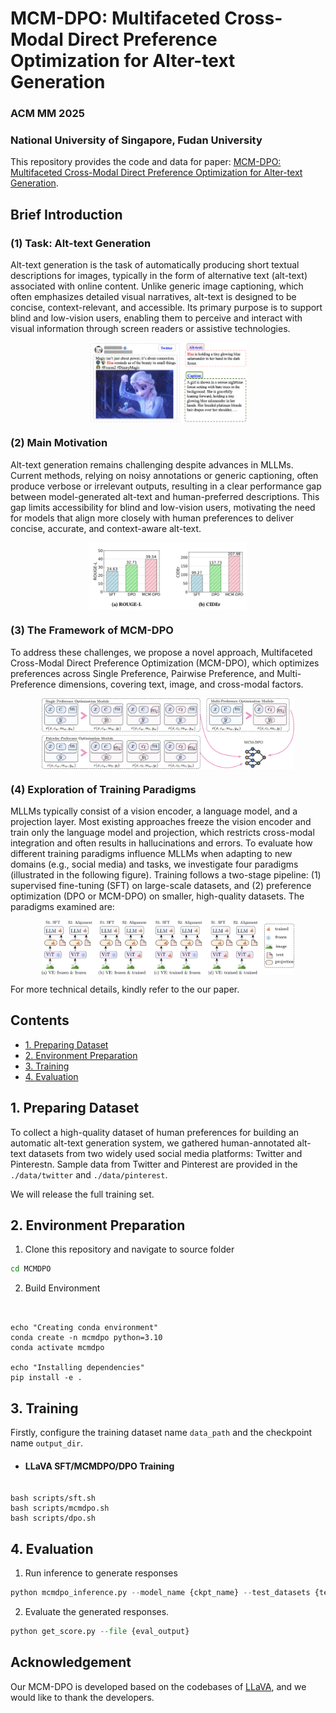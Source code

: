

# MCM-DPO: Multifaceted Cross-Modal Direct Preference Optimization for Alter-text Generation


<div align="left">

### ACM MM 2025

### National University of Singapore, Fudan University

This repository provides the code and data for paper: [MCM-DPO: Multifaceted Cross-Modal Direct Preference Optimization for Alter-text Generation](https://arxiv.org/pdf/2510.00647). 


</div>



## Brief Introduction 
### (1) Task: Alt-text Generation

Alt-text generation is the task of automatically producing short textual descriptions for images, typically in the form of alternative text (alt-text) associated with online content. Unlike generic image captioning, which often emphasizes detailed visual narratives, alt-text is designed to be concise, context-relevant, and accessible. Its primary purpose is to support blind and low-vision users, enabling them to perceive and interact with visual information through screen readers or assistive technologies.

<p align="center" width="100%">
<a target="_blank"><img src="./images/example.png" alt="example" style="width: 50%; min-width: 200px; display: block; margin: auto;"></a>
</p>

### (2) Main Motivation

Alt-text generation remains challenging despite advances in MLLMs. Current methods, relying on noisy annotations or generic captioning, often produce verbose or irrelevant outputs, resulting in a clear performance gap between model-generated alt-text and human-preferred descriptions. This gap limits accessibility for blind and low-vision users, motivating the need for models that align more closely with human preferences to deliver concise, accurate, and context-aware alt-text.


<p align="center" width="100%">
<a target="_blank"><img src="./images/performance_gap.png" alt="performance_gap" style="width: 50%; min-width: 200px; display: block; margin: auto;"></a>
</p>

 <!-- ![framework](./images/performance_gap.png) -->

### (3) The Framework of MCM-DPO
To address these challenges, we propose a novel approach, Multifaceted Cross-Modal Direct Preference Optimization (MCM-DPO), which optimizes preferences across Single Preference, Pairwise Preference, and Multi-Preference dimensions, covering text, image, and cross-modal factors.  

<p align="center" width="100%">
<a target="_blank"><img src="./images/framework.png" alt="framework" style="width: 80%; min-width: 200px; display: block; margin: auto;"></a>
</p>



### (4) Exploration of Training Paradigms

MLLMs typically consist of a vision encoder, a language model, and a projection layer. Most existing approaches freeze the vision encoder and train only the language model and projection, which restricts cross-modal integration and often results in hallucinations and errors. To evaluate how different training paradigms influence MLLMs when adapting to new domains (e.g., social media) and tasks, we investigate four paradigms (illustrated in the following figure). Training follows a two-stage pipeline: (1) supervised fine-tuning (SFT) on large-scale datasets, and (2) preference optimization (DPO or MCM-DPO) on smaller, high-quality datasets. The paradigms examined are:


<p align="center" width="100%">
<a target="_blank"><img src="./images/paradigm.png" alt="paradigm" style="width: 80%; min-width: 200px; display: block; margin: auto;"></a>
</p>
 <!-- ![framework](./images/paradigm.png) -->

For more technical details, kindly refer to the our paper.

## Contents
- [1. Preparing Dataset](#data)
- [2. Environment Preparation](#install)
- [3. Training](#training)
- [4. Evaluation](#evaluation)


## 1. Preparing Dataset

To collect a high-quality dataset of human preferences for building an automatic alt-text generation system, we gathered human-annotated alt-text datasets from two widely used social media platforms: Twitter and Pinterestn. 
Sample data from Twitter and Pinterest are provided in the `./data/twitter` and  `./data/pinterest`.

We will release the full training set.




## 2. Environment Preparation

1. Clone this repository and navigate to source folder
```bash
cd MCMDPO
```

2. Build Environment 


```Shell


echo "Creating conda environment"
conda create -n mcmdpo python=3.10
conda activate mcmdpo

echo "Installing dependencies"
pip install -e .
```


## 3. Training
Firstly, configure the training dataset name `data_path` and the checkpoint name `output_dir`.

* #### LLaVA SFT/MCMDPO/DPO Training
```Shell

bash scripts/sft.sh
bash scripts/mcmdpo.sh
bash scripts/dpo.sh
```


## 4. Evaluation

1. Run inference to generate responses

```py
python mcmdpo_inference.py --model_name {ckpt_name} --test_datasets {test_datasets} --eval_output {eval_output} 
```


2. Evaluate the generated responses.

```py
python get_score.py --file {eval_output}
```


## Acknowledgement

Our MCM-DPO is developed based on the codebases of [LLaVA](https://github.com/haotian-liu/LLaVA), and we would like to thank the developers.